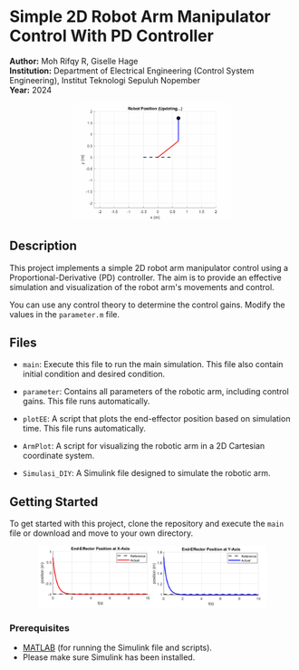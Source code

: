# Simple 2D Robot Arm Manipulator Control With PD Controller

**Author:** Moh Rifqy R, Giselle Hage  
**Institution:** Department of Electrical Engineering (Control System Engineering), Institut Teknologi Sepuluh Nopember  
**Year:** 2024  

<p align="center">
  <img src="anim.gif" alt="Robot Animation" style="max-width:55%; height:auto;"/>
</p>  

## Description

This project implements a simple 2D robot arm manipulator control using a Proportional-Derivative (PD) controller. The aim is to provide an effective simulation and visualization of the robot arm's movements and control.

You can use any control theory to determine the control gains. Modify the values in the `parameter.m` file.

## Files

- ```main```: Execute this file to run the main simulation. This file also contain initial condition and desired condition.
  
- ```parameter```: Contains all parameters of the robotic arm, including control gains. This file runs automatically.
  
- ```plotEE```: A script that plots the end-effector position based on simulation time. This file runs automatically.
  
- ```ArmPlot```: A script for visualizing the robotic arm in a 2D Cartesian coordinate system.
  
- ```Simulasi_DIY```: A Simulink file designed to simulate the robotic arm.

## Getting Started

To get started with this project, clone the repository and execute the `main` file or download and move to your own directory.

<p align="center">
  <img src="figure/results.png" alt="results" style="max-width:80%; height:auto;"/>
</p>

### Prerequisites

- [MATLAB](https://www.mathworks.com/products/matlab.html) (for running the Simulink file and scripts).
- Please make sure Simulink has been installed.
